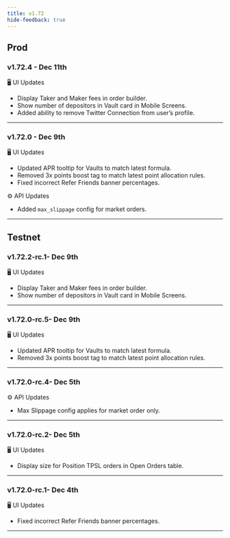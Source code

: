 ```yaml
---
title: v1.72
hide-feedback: true
---
```


## Prod

### v1.72.4 - Dec 11th

🖥️  UI Updates
* Display Taker and Maker fees in order builder.
* Show number of depositors in Vault card in Mobile Screens.
* Added ability to remove Twitter Connection from user’s profile.

***

### v1.72.0 - Dec 9th

🖥️  UI Updates
* Updated APR tooltip for Vaults to match latest formula.
* Removed 3x points boost tag to match latest point allocation rules.
* Fixed incorrect Refer Friends banner percentages. 

⚙️ API Updates
* Added `max_slippage` config for market orders.

***



## Testnet

### v1.72.2-rc.1- Dec 9th

🖥️  UI Updates
* Display Taker and Maker fees in order builder.
* Show number of depositors in Vault card in Mobile Screens.

---

### v1.72.0-rc.5- Dec 9th

🖥️  UI Updates
* Updated APR tooltip for Vaults to match latest formula.
* Removed 3x points boost tag to match latest point allocation rules.

---

### v1.72.0-rc.4- Dec 5th

⚙️ API Updates
* Max Slippage config applies for market order only.

---

### v1.72.0-rc.2- Dec 5th

🖥️  UI Updates
* Display size for Position TPSL orders in  Open Orders table.

---

### v1.72.0-rc.1- Dec 4th

🖥️  UI Updates
* Fixed incorrect Refer Friends banner percentages.

---
